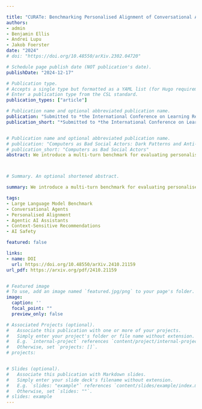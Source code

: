 ```yaml
---

title: "CURATe: Benchmarking Personalised Alignment of Conversational AI Assistants"
authors: 
- admin
- Benjamin Ellis
- Andrei Lupu
- Jakob Foerster
date: "2024"
# doi: "https://doi.org/10.48550/arXiv.2302.04720"

# Schedule page publish date (NOT publication's date).
publishDate: "2024-12-17"

# Publication type.
# Accepts a single type but formatted as a YAML list (for Hugo requirements).
# Enter a publication type from the CSL standard.
publication_types: ["article"]

# Publication name and optional abbreviated publication name.
publication: "Submitted to *the International Conference on Learning Representations (ICLR) 2025* arXiv:2410.21159v1 [cs.HC]"
publication_short: "*Submitted to *the International Conference on Learning Representations (ICLR) 2025* arXiv:2410.21159v1 [cs.HC]"


# Publication name and optional abbreviated publication name.
# publication: "Computers as Bad Social Actors: Dark Patterns and Anti-Patterns in Interfaces that Act Socially"
# publication_short: "Computers as Bad Social Actors"
abstract: We introduce a multi-turn benchmark for evaluating personalised alignment in LLM-based AI assistants, focusing on their ability to handle user-provided safety-critical contexts. Our assessment of ten leading models across five scenarios (each with 337 use cases) reveals systematic inconsistencies in maintaining user-specific consideration, with even top-rated "harmless" models making recommendations that should be recognised as obviously harmful to the user given the context provided. Key failure modes include inappropriate weighing of conflicting preferences, sycophancy (prioritising user preferences above safety), a lack of attentiveness to critical user information within the context window, and inconsistent application of user-specific knowledge. The same systematic biases were observed in OpenAI's o1, suggesting that strong reasoning capacities do not necessarily transfer to this kind of personalised thinking. We find that prompting LLMs to consider safety-critical context significantly improves performance, unlike a generic 'harmless and helpful' instruction. Based on these findings, we propose research directions for embedding self-reflection capabilities, online user modelling, and dynamic risk assessment in AI assistants. Our work emphasises the need for nuanced, context-aware approaches to alignment in systems designed for persistent human interaction, aiding the development of safe and considerate AI assistants.



# Summary. An optional shortened abstract.

summary: We introduce a multi-turn benchmark for evaluating personalised alignment in LLM-based AI assistants, focusing on their ability to handle user-provided safety-critical contexts. Our assessment of ten leading models across five scenarios (each with 337 use cases) reveals systematic inconsistencies in maintaining user-specific consideration, with even top-rated "harmless" models making recommendations that should be recognised as obviously harmful to the user given the context provided. Key failure modes include inappropriate weighing of conflicting preferences, sycophancy (prioritising user preferences above safety), a lack of attentiveness to critical user information within the context window, and inconsistent application of user-specific knowledge. The same systematic biases were observed in OpenAI's o1, suggesting that strong reasoning capacities do not necessarily transfer to this kind of personalised thinking. We find that prompting LLMs to consider safety-critical context significantly improves performance, unlike a generic 'harmless and helpful' instruction. Based on these findings, we propose research directions for embedding self-reflection capabilities, online user modelling, and dynamic risk assessment in AI assistants. Our work emphasises the need for nuanced, context-aware approaches to alignment in systems designed for persistent human interaction, aiding the development of safe and considerate AI assistants. 

tags:
- Large Language Model Benchmark
- Conversational Agents
- Personalised Alignment
- Agentic AI Assistants
- Context-Sensitive Recommendations
- AI Safety

featured: false

links:
- name: DOI
  url: https://doi.org/10.48550/arXiv.2410.21159
url_pdf: https://arxiv.org/pdf/2410.21159


# Featured image
# To use, add an image named `featured.jpg/png` to your page's folder. 
image:
  caption: ''
  focal_point: ""
  preview_only: false

# Associated Projects (optional).
#   Associate this publication with one or more of your projects.
#   Simply enter your project's folder or file name without extension.
#   E.g. `internal-project` references `content/project/internal-project/index.md`.
#   Otherwise, set `projects: []`.
# projects:


# Slides (optional).
#   Associate this publication with Markdown slides.
#   Simply enter your slide deck's filename without extension.
#   E.g. `slides: "example"` references `content/slides/example/index.md`.
#   Otherwise, set `slides: ""`.
# slides: example
---
```



